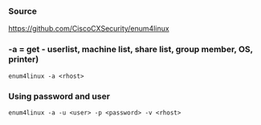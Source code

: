 ### Source
https://github.com/CiscoCXSecurity/enum4linux  

### -a = get - userlist, machine list, share list, group member, OS, printer)
```
enum4linux -a <rhost>
```

### Using password and user
```
enum4linux -a -u <user> -p <password> -v <rhost>
```

